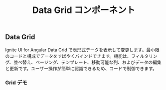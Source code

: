 ﻿---
title: Data Grid コンポーネント
_description: Ignite UI for Angular Data Grid コントロールは、タッチ レスポンシブなデータ グリッドです。階層およびリスト ビューなどの機能があります。
_keywords: Ignite UI for Angular, UI コントロール, Angular ウィジェット, web ウィジェット, UI ウィジェット, Angular, ネイティブ Angular コンポーネント スィート, ネイティブ Angular コントロール, ネイティブ Angular コンポーネント ライブラリ, Angular Data Grid コンポーネント, Angular Data Grid コントロール
---

## Data Grid
<p class="highlight">Ignite UI for Angular Data Grid で表形式データを表示して変更します。最小限のコードと構成でデータをすばやくバインドできます。機能は、フィルタリング、並べ替え、ページング、テンプレート、移動可能な列、およびデータの編集と更新です。ユーザー操作が簡単に認識できるため、コードで制御できます。</p>
<div class="divider"></div>

### Grid デモ
<div class="sample-container" style="height:780px">
    <iframe src='https://{environment:host}/angular-demos/grid' width="100%" height="100%" seamless frameBorder="0"></inframe>
</div>
<div class="divider--half"></div>

### 依存関係
グリッドは `NgModule` としてエクスポートされるため、アプリケーションで `AppModule` に *IgxGridModule* をインポートする必要があります。

```typescript
// app.module.ts

import { IgxGridModule } from 'igniteui-js-blocks/main';

@NgModule({
    imports: [
        ...
        IgxGridModule,
        ...
    ]
})
export class AppModule {}
```

*IgxGridModule* の各コンポーネント、ディレクティブ、およびヘルパー クラスは *grid.component* または *igniteui-js-blocks* のメイン バンドルでインポートできます。グリッドをインスタンス化して使用するためすべての機能をインポートする必要はありませんが、グリッド API の部分である型を宣言するときにそれをインポートまたはエディターで自動的にインポートします。

```typescript
import { IgxGridComponent } from 'igniteui-js-blocks/grid/grid.component';
...

@ViewChild('myGrid', { read: IgxGridComponent }) public grid: IgxGridComponent;
```

<div class="divider--half"></div>

### 使用方法
グリッド モジュールをインポート後、ローカル データにバインドする **igx-grid** の基本構成を設定します。

```html
<igx-grid #grid1 id="grid1" [data]="localData" [autoGenerate]="true"></igx-grid>
```
**id** プロパティは文字列値で、グリッドの一意識別子です。**data** はグリッドをローカル データにバインドします。

**autoGenerate** プロパティは **igx-grid** をデータ ソース フィールドに基づいて列を自動生成します。それ以外の場合、開発者は列およびデータ ソース フィールドへのマッピングを明示的に定義する必要があります。
<div class="divider--half"></div>

### 列の構成

**IgxGridColumnComponent** はグリッドの *columns* コレクションを定義し、**フィルタリング**、**並べ替え**、および**ページング**などの列ごとの機能を有効にするために使用されます。セル、ヘッダー、およびフッター テンプレートも利用可能です。

**autoGenerate** プロパティを無効にし、マークアップで列コレクションを定義します。

```html
<igx-grid #grid1 [data]="data | async" [autoGenerate]="false" [paging]="true" [perPage]="6" (onColumnInit)="initColumns($event)"
    (onCellSelection)="selectCell($event)">
    <igx-column field="Name" [sortable]="true" header=" " [filtering]="true"></igx-column>
    <igx-column field="AthleteNumber" [sortable]="true" header="選手番号"></igx-column>
    <igx-column field="TrackProgress" header="進捗状況">
        <ng-template igxCell let-col="column" let-ri="rowIndex" let-item="item">
            <igx-linear-bar [striped]="false" [value]="item" [max]="100">
            </igx-linear-bar>
        </ng-template>
    </igx-column>
</igx-grid>
```
列プロパティを **initColumns** イベントにコードで設定できます。

```typescript
public initColumns(event: IgxGridColumnInitEvent) {
    const column: IgxColumnComponent = event.column;
    if (column.field === 'ProductName') {
      column.filtering = true;
      column.sortable = true;
      column.editable = true;
    }
}
```
上記のコードは **ProductName** 列の並べ替え、フィルター、および編集機能を有効にし、対応する機能の UI (編集の入力フィールド、保存ダイアログなど) をインスタンス化します。
<div class="divider--half"></div>

### データ バインディング
グリッドをリモート データ サービスにバインドするために変更します。実際のアプリケーションでは一般的なシナリオです。すべてのデータ取得に関連するロジックを別のデータ サービスに分割することがベスト プラクティスであるため、サーバーからデータの取得を処理するサービスを作成します。

サービスを別のファイルで実装します。

```typescript
// northwind.service.ts

import { Injectable } from '@angular/core';
import { HttpClient } from '@angular/common/http';
import { Observable } from 'rxjs/Observable';
import { of } from 'rxjs/observable/of';
import { catchError, map } from 'rxjs/operators';
```

各 Angular サービス定義で[必要な](https://angular.io/guide/dependency-injection) `Injectable` デコレータをインポートします。`HttpClient` はバックエンド サービスに接続する機能を提供します。グリッド コンポーネントにサブスクライブする結果である `Observable` を返します。

**注**: Angular 5 の前では `HttpClient` が `@angular/http` にあり、名前は `Http` でした。

レコードの配列を含む JSON レスポンスを受け取るため、監視可能な要素に返されるデータの型を指定するために適切なインターフェイスを定義します。タイプ チェックを行うことにより、後で発生する可能性のある問題を防止できます。

```typescript
// northwind.service.ts

export interface NorthwindRecord {
    ProductID: number;
    ProductName: string;
    SupplierID: number;
    CategoryID: number;
    QuantityPerUnit: string;
    UnitPrice: number;
    UnitsInStock: number;
    UnitsOnOrder: number;
    ReorderLevel: number;
    Discontinued: boolean;
    CategoryName: string;
}
```

サービスは `Observable<NorthwindRecord[]>` を返す `fetchData` の単一のメソッドを含みます。
要求が任意の理由 (サーバーが利用不可、ネットワーク エラーなど) のため失敗すれば、`HttpClient` はエラーを返します。 失敗した *Observable* をインターセプトしてエラーをハンドラーに渡す `catchError` 演算子を使用します。
エラー ハンドラーがエラーをログに追加して有効な値を返します。

```typescript
// northwind.service.ts

@Injectable()
export class NorthwindService {

    private url = 'http://services.odata.org/V4/Northwind/Northwind.svc/Alphabetical_list_of_products';

    constructor(private http: HttpClient) {}

    public fetchData(): Observable<NorthwindRecord[]> {
        return this.http.get(this.url)
            .pipe(
                map(response => response['value']),
                catchError(this.errorHandler('Error loading northwind data', []))
            );
    }

    private errorHandler<T>(message: string, result: T) {
        return (error: any): Observable<any> => {
            console.error(`${message}: ${error.message}`);
            return of(result as T);
        }
    }
}
```

`HttpClientModule` および作成したサービスをアプリケーションのモジュールにインポートし、サービスをプロバイダーとして登録します。

```typescript
// app.module.ts

import { HttpClientModule } from '@angular/common/http';
...
import { NorthwindService } from './northwind.service';

@NgModule({
    imports: [
        ...
        HttpClientModule
        ...
    ],
    providers: [
        NorthwindService
    ]
})
export class AppModule {}
```


サービスを実装した後、コンポーネントのコンストラクターにインジェクトしてデータを取得するために使用します。
`ngOnInit` ライフサイクル フックに最初の要求を追加します。

**注**: 以下のコードでは、サービスに加入する前に *records* プロパティを空の配列に設定しています。
Http 要求は非同期です。完了するまで、*records* プロパティが *undefined* で、グリッドをプロパティにバインドしようとするときにエラーが発生されます。デフォルト値に初期化するか、`BehaviorSubject` を使用します。

```typescript
// my.component.ts

@Component({
    ...
})
export class MyComponent implements OnInit {

    public records: NorthwindRecord[];


    constructor(private northwindService: NorthwindService) {}

    ngOnInit() {
        this.records = [];
        this.northwindService.fetchData().subscribe((records) => this.records = records);
    }
}
```

コンポーネントのテンプレートのコード:

```html
<igx-grid [data]="records">
    <igx-column field="ProductId"></igx-column>
    <!-- rest of the column definitions -->
    ...
</igx-grid>
```

**注**: リモート データにバインドする場合、グリッドの `autoGenerate` プロパティは使用しないことをお勧めします。データを検証して適切な列を生成するためにデータが利用可能である必要があります。リモート サービスの応答が完了するまでデータが利用できないため、グリッドはエラーを発生します。リモート サービスにバインド時に `autoGenerate` を使用する機能は今後追加予定です。

<div class="divider--half"></div>

### API による CRUD 操作

開発者が CRUD 操作を実行するために対応パブリック メソッドが公開されます。

```typescript
public addRow() {
    const record = {ProductID: this.grid1.data[this.grid1.data.length - 1].ProductID + 1, ProductName: 'Camembert Pierrot'};
    this.grid1.addRow(record);
}

public updateRecord(event) {
    this.grid1.updateCell(this.selectedCell.rowIndex, this.selectedCell.columnField, event);
    this.grid1.getCell(this.selectedCell.rowIndex, this.selectedCell.columnField);
}

public deleteRow(event) {
    this.selectedRow = Object.assign({}, this.grid1.getRow(this.selectedCell.rowIndex));
    this.grid1.deleteRow(this.selectedCell.rowIndex);
    this.selectedCell = {};
    this.snax.message = `ID ${this.selectedRow.record.ID} の行が削除されました。`;
    this.snax.show();
}
```
**igx-grid** に関係なく、ボタンのクリックなどのユーザー インタラクションに接続できます。
```html
<button igxButton igxRipple (click)="deleteRow($event)">行の削除</button>
```
<div class="divider--half"></div>

### ページング
**ページング**がルート **igx-grid** コンポーネントで初期化され、`paging` および `perPage` 入力によって構成できます。機能が有効かどうかを制御する paging は Boolean プロパティです。perPage プロパティはページごとで表示可能なレコードを制御します。グリッドでページングを有効にします。

```html
<igx-grid #grid1 [data]="data | async" [paging]="true" [perPage]="20" [autoGenerate]="false"></igx-grid>
```
<div class="divider--half"></div>

### フィルタリング
**フィルタリング**は、マークアップ、または `filtering` 入力を使用するコードで、列ごとのレベルで有効化されます。さらに、フィルタリング動作をカスタマイズするために、`filteringCondition` および `filteringIgnoreCase` プロパティが提供されます。`filteringCondition` は特定の条件に基づいてフィルタリングを実行する関数です。設定されていない場合、デフォルト値は "contains" です。`filteringIgnoreCase` は大文字小文字を区別するかどうかを制御するブール値のプロパティです。フィルタリングを列で有効にした後、動作をカスタマイズできます。

```html
<igx-column [field]="'ProductName'" [header]="'ProductName'" [sortable]="false" [filtering]="true" [filteringIgnoreCase]="false">
</igx-column>
```
<div class="divider--half"></div>

### 並べ替え
**並べ替え**も列ごとのレベルで有効化されます。つまり、**igx-grid** に並べ替え可能な列および並べ替え可能ではない列の両方を含むことが可能です。上記のコード例で説明したとおり、Boolean 値を取得する sortable 入力を使用します。また、グリッドを読み込みで並べ替えるには、並べ替え式を `State` プロパティに渡します。

```typescript
public ngOnInit(): void {
    this.data = this.localService.records;

    this.grid1.state = {
        paging: {
            index: 2,
            recordsPerPage: 10
        },
        sorting: {
            expressions: [
                {
                    fieldName: 'TrackProgress',
                    dir: SortingDirection.Desc
                }
            ],
            strategy: new StableSortingStrategy()
        }
    };
}
```
上記の例で、`State` プロパティは並べ替えだけでなく、ページングおよびフィルタリングの状態も定義します。
<div class="divider"></div>

## API

### 入力

グリッドの外観および動作を構成するには、以下の入力を使用します。
| 名前 | 型 | 説明 |
| :--- |:--- | :--- |
| id  | string  | グリッドの一意識別子。 |
| `paging`  | bool  | ページング機能を有効化にします。 |
| `perPage`  | number  | ページごとの表示項目。デフォルト値は 25 です。 |
| `state`  | IDataState  | フィルタリング、並べ替え、およびページングの状態を定義します。  |
| `autoGenerate`  | boolean  | グリッドの列を自動生成します。デフォルト値は *false* です。 |
<div class="divider--half"></div>

### 出力
**igx-grid** によって発生されるイベントのリスト:

| 名前 | 説明 |
| :--- | :--- |
| *イベント発生* | *変更の通知* |
| `onEditDone`  | 更新された行を出力するために行更新で使用されます。  |
| `onFilterDone`  | 列およびフィルタリング式を出力するためにデータのフィルタリングで使用されます。  |
| `onSortingDone`  | 列、方向、および並べ替え式を出力するためにデータの並べ替えで使用されます。  |
| `onMovingDone`  | ドロップ イベントを発生するために列移動で使用されます。  |
| `onCellSelection`  | セルを出力するためにセルのフォーカスで使用されます。  |
| `onRowSelection`  | 行を出力するために行のフォーカスで使用されます。  |
| `onPagingDone`  | ページング イベントを発生するためにページングで使用されます。  |
| `onColumnInit`  | 列を出力するために初期化で使用されます。  |
| `onBeforeProcess`  | バインド動作を出力します。  |
<div class="divider"></div>

このイベント発生のハンドラーは宣言的なイベント バインディングで定義されます。
```html
<igx-grid #grid1 [data]="data | async" [autoGenerate]="false"
 (onColumnInit)="initColumns($event)" (onCellSelection)="selectCell($event)"></igx-grid>
```
<div class="divider--half"></div>

### メソッド
**igx-grid** によって公開されるすべてのパブリック メソッドのリスト:

| 構文 | 説明 |
| :--- | :--- |
| `getColumnByIndex(index: number)`  | グリッドの列をインデックスによって取得します。  |
| `getColumnByField(field: string)`  | グリッドの列をフィールド名によって取得します。  |
| `getCell(rowIndex: number, columnField: string)` | rowIndex/columnIndex にあるセルを返します。  |
| `getRow(rowIndex: number)` | 行を返します。  |
| `focusCell` | 指定した行および列にあるグリッド セルにフォーカスします。  |
| `focusRow` | `index` にあるグリッド行にフォーカスします。  |
| `filterData` | データを検索用語および列によってフィルターします。  |
| `addRow` | レコードをグリッド データ コンテナーに追加します。  |
| `deleteRow` | レコードをグリッド データ コンテナーから削除します。  |
| `updateRow` | レコードをグリッド データ コンテナーに更新します。  |
| `updateCell` | インデックス、列フィールド、および渡された値によってグリッド セルを更新します。  |
| `sortColumn` | グリッド列を並べ替えます。  |
| `paginate` | 現在のページを渡された数値によって変更します。  |
<div class="divider--half"></div>

#### 入力

**IgxGridColumnComponent** で列を定義するために利用可能な入力:
| 名前 | 型 | 説明 |
| :--- |:--- | :--- |
| `field`  | string  | 列フィールド名。 |
| `header`  | string  | 列ヘッダー テキスト。 |
| `sortable`  | boolean  | 列が並べ替え可能かどうかを設定します。 |
| `editable`  | boolean  | 列値を編集可能に設定します。 |
| `filtering`  | boolean  | 列値をフィルター可能に設定します。 |
| `hidden`  | boolean  | 列の表示状態。 |
| `movable`  | boolean  | 列移動。 |
| `width`  | string  | 列幅。 |
| `index`  | string  | 列インデックス。 |
| `filteringCondition`  | FilteringCondition  | ブール値、日付、文字列、または数値条件。デフォルトは *contains* 文字列条件です。  |
| `filteringIgnoreCase`  | boolean  | 大文字小文字を無視します。 |
| `dataType`  | DataType  | String、Number、Boolean、または Date。 |
<div class="divider--half"></div>
